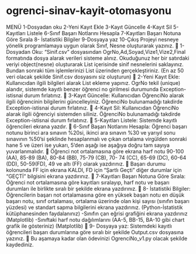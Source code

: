 # ogrenci-sinav-kayit-otomasyonu
MENÜ
1-Dosyadan oku
2-Yeni Kayıt Ekle
3-Kayıt Güncelle
4-Kayıt Sil
5-Kayıtları Listele
6-Sınıf Başarı Notlarını Hesapla
7-Kayıtları Başarı Notuna Göre Sırala
8- İstatistiki Bilgiler
9-Dosyaya yaz
10-Çıkış
Projeyi nesneye yönelik programlamaya uygun olarak Sınıf, Nesne oluşturarak yazınız.
 1-Dosyadan Oku: “Sinif.csv” dosyasından OgrNo,Ad,Soyad,Vize1,Vize2,Final formatında dosya
alarak verileri sisteme alınız. Okuduğunuz her bir satırdaki veriyi object(nesne) oluşturarak List
içerisinde sinif nesnelerini saklayınız. Bundan sonraki tüm işlemlerinizi List üzerinden
gerçekleştiriniz. (En az 50 veri olacak şekilde Sinif.csv dosyasını siz oluşturun)
 2-Yeni Kayıt Ekle: Kullanıcıdan ilgili bilgileri alarak List ekleme yapınız. OgrNo tekil (unique) alandır,
sistemde kayıtlı benzer öğrenci no girilmesi durumunda Exception-istisnai durum fırlatınız.
 3-Kayıt Güncelle: Kullanıcıdan ÖğrenciNo alarak ilgili öğrencinin bilgilerini güncelleyiniz. ÖğrenciNo
bulunamadığı takdirde Exception-istisnai durum fırlatınız.
 4-Kayıt Sil: Kullanıcıdan ÖğrenciNo alarak ilgili öğrenciyi sistemden siliniz. ÖğrenciNo bulunamadığı
takdirde Exception-istisnai durum fırlatınız.
 5-Kayıtları Listele: Sistemde kayıtlı öğrencileri ekrana yazdır.
 6-Sınıf Başarı Notlarını Hesapla: Öğrenci başarı notunu birinci ara sınavın %20si, ikinci ara sınavın
%30 ve yarıyıl sonu sınavının %50’si şeklinde hesaplanmalı ve çıkan ortalama virgülden sonraki hane
5 ve üzeri ise yukarı, 5’den aşağı ise aşağıya doğru tam sayıya yuvarlanmalıdır.
 Öğrenci not ortalamasına göre ekrana harf notu 90-100 (AA), 85-89 (BA), 80-84 (BB), 75-79 (CB), 70-
74 (CC), 65-69 (DC), 60-64 (DD), 50-59(FD), 49 ve altı (FF) olarak yazdırınız.
 Başarı durumu kolonunda FF için ekrana KALDI, FD için “Şartlı Geçti” diğer durumlar için “GEÇTİ”
bilgisini ekrana yazdırınız.
 7-Kayıtları Başarı Notuna Göre Sırala: Öğrenci not ortalamasına göre kayıtları sıralayıp, harf notu
ve başarı durumları ile birlikte sıralı bir şekilde ekrana yazdırınız.
 8- İstatistiki Bilgiler: Öğrencilerin başarı not ortalamasına göre en yüksek başarı notu en düşük
başarı notu, sınıf ortalaması, ortalama üzerinde olan kişi sayısı (sınıfın başarı yüzdesi) ve standart
sapma bilgilerini ekrana yazdırınız. (Python-İstatistik kütüphanesinden faydalanınız)
-Sınıfın çan eğrisi grafiğini ekrana yazdırınız (Matplotlib)
-Sınıftaki harf notu dağılımlarını (AA-5, BB-15, BA-10 gibi chart grafik ile gösteriniz) (Matplotlib)
 9- Dosyaya yaz: Sistemdeki kayıtlı öğrencileri başarı durumlarına göre sıralı bir şekilde Output.csv
dosyasına yazınız.
 Bu aşamaya kadar olan ödevinizi OgrenciNo_v1.py olacak şekilde kaydediniz. 

